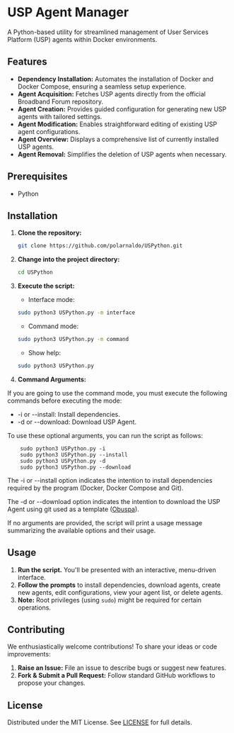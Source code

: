 # USP Agent Manager

A Python-based utility for streamlined management of User Services Platform (USP) agents within Docker environments.

## Features

* **Dependency Installation:** Automates the installation of Docker and Docker Compose, ensuring a seamless setup experience.
* **Agent Acquisition:** Fetches USP agents directly from the official Broadband Forum repository.
* **Agent Creation:** Provides guided configuration for generating new USP agents with tailored settings.
* **Agent Modification:**  Enables straightforward editing of existing USP agent configurations.
* **Agent Overview:** Displays a comprehensive list of currently installed USP agents. 
* **Agent Removal:** Simplifies the deletion of USP agents when necessary.

## Prerequisites

* Python

## Installation

1. **Clone the repository:**
   ```bash
   git clone https://github.com/polarnaldo/USPython.git
   ```

2. **Change into the project directory:**
   ```bash
   cd USPython
   ```

3. **Execute the script:**

   - Interface mode:

   ```bash
   sudo python3 USPython.py -m interface
   ```

   - Command mode:

   ```bash
   sudo python3 USPython.py -m command
   ```

   - Show help:

    ```bash
   sudo python3 USPython.py
    ```

4. **Command Arguments:**

If you are going to use the command mode, you must execute the following commands before executing the mode:

- -i or --install: Install dependencies.
- -d or --download: Download USP Agent.

To use these optional arguments, you can run the script as follows:

```
    sudo python3 USPython.py -i
    sudo python3 USPython.py --install
    sudo python3 USPython.py -d
    sudo python3 USPython.py --download
```
The -i or --install option indicates the intention to install dependencies required by the program (Docker, Docker Compose and Git).

The -d or --download option indicates the intention to download the USP Agent using git used as a template ([Obuspa](https://github.com/BroadbandForum/obuspa)).

If no arguments are provided, the script will print a usage message summarizing the available options and their usage.

## Usage

1. **Run the script.**  You'll be presented with an interactive, menu-driven interface.
2. **Follow the prompts** to install dependencies, download agents, create new agents, edit configurations, view your agent list, or delete agents.
3. **Note:** Root privileges (using `sudo`) might be required for certain operations.

## Contributing

We enthusiastically welcome contributions!  To share your ideas or code improvements:

1. **Raise an Issue:** File an issue to describe bugs or suggest new features.
2. **Fork & Submit a Pull Request:**  Follow standard GitHub workflows to propose your changes.

## License

Distributed under the MIT License. See [LICENSE](LICENSE) for full details.
